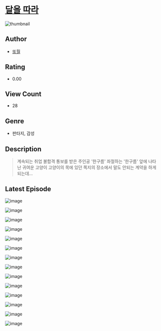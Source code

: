 # [달을 따라](https://comic.naver.com/challenge/list?titleId=811210)
![thumbnail](https://image-comic.pstatic.net/user_contents_data/challenge_comic/2023/05/25/151664/upload_3979041550032450101_480x623.jpeg)

## Author
- [또월](https://comic.naver.com/artistTitle?id=151664)

## Rating
- 0.00

## View Count
- 28

## Genre
- 판타지, 감성

## Description
> 계속되는 취업 불합격 통보를 받은 주인공 '한구름' 좌절하는 '한구름' 앞에 나타난 귀여운 고양이 고양이의 목에 있던 쪽지의 장소에서 말도 안되는 계약을 하게 되는데...


## Latest Episode
![image](https://image-comic.pstatic.net/user_contents_data/challenge_comic/2023/05/25/151664/upload_4122030825319588915.jpeg)

![image](https://image-comic.pstatic.net/user_contents_data/challenge_comic/2023/05/25/151664/upload_3847869825740398947.jpeg)

![image](https://image-comic.pstatic.net/user_contents_data/challenge_comic/2023/05/25/151664/upload_4121185309431456613.jpeg)

![image](https://image-comic.pstatic.net/user_contents_data/challenge_comic/2023/05/25/151664/upload_7018071915195741030.jpeg)

![image](https://image-comic.pstatic.net/user_contents_data/challenge_comic/2023/05/25/151664/upload_3617625669840953656.jpeg)

![image](https://image-comic.pstatic.net/user_contents_data/challenge_comic/2023/05/25/151664/upload_3688501310387401014.jpeg)

![image](https://image-comic.pstatic.net/user_contents_data/challenge_comic/2023/05/25/151664/upload_3546132142363915577.jpeg)

![image](https://image-comic.pstatic.net/user_contents_data/challenge_comic/2023/05/25/151664/upload_7149574566681142066.jpeg)

![image](https://image-comic.pstatic.net/user_contents_data/challenge_comic/2023/05/25/151664/upload_4048797866216731237.jpeg)

![image](https://image-comic.pstatic.net/user_contents_data/challenge_comic/2023/05/25/151664/upload_3703419273702946614.jpeg)

![image](https://image-comic.pstatic.net/user_contents_data/challenge_comic/2023/05/25/151664/upload_3688556092664723302.jpeg)

![image](https://image-comic.pstatic.net/user_contents_data/challenge_comic/2023/05/25/151664/upload_4049634582452318514.jpeg)

![image](https://image-comic.pstatic.net/user_contents_data/challenge_comic/2023/05/25/151664/upload_4049642480897319993.jpeg)

![image](https://image-comic.pstatic.net/user_contents_data/challenge_comic/2023/05/25/151664/upload_3919030205371867960.jpeg)
